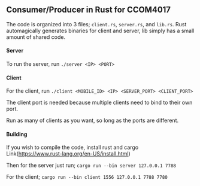 ## Consumer/Producer in Rust for CCOM4017

The code is organized into 3 files; `client.rs`, `server.rs`, and `lib.rs`. Rust automagically generates binaries for client and server, lib simply has a small amount of shared code.

#### Server

To run the server, run
```./server <IP> <PORT>```

#### Client

For the client, run
```./client <MOBILE_ID> <IP> <SERVER_PORT> <CLIENT_PORT>```

The client port is needed because multiple clients need to bind to their own port.

Run as many of clients as you want, so long as the ports are different.

#### Building

If you wish to compile the code, install rust and cargo
Link(https://www.rust-lang.org/en-US/install.html)

Then for the server just run;
```cargo run --bin server 127.0.0.1 7788```

For the client;
```cargo run --bin client 1556 127.0.0.1 7788 7780```


